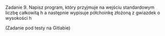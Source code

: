 Zadanie 9. 
Napisz program, który przyjmuje na wejściu standardowym liczbę całkowitą h a następnie wypisuje półchoinkę złożoną z gwiazdek o wysokości h

(Zadanie pod testy na Gitlabie)
